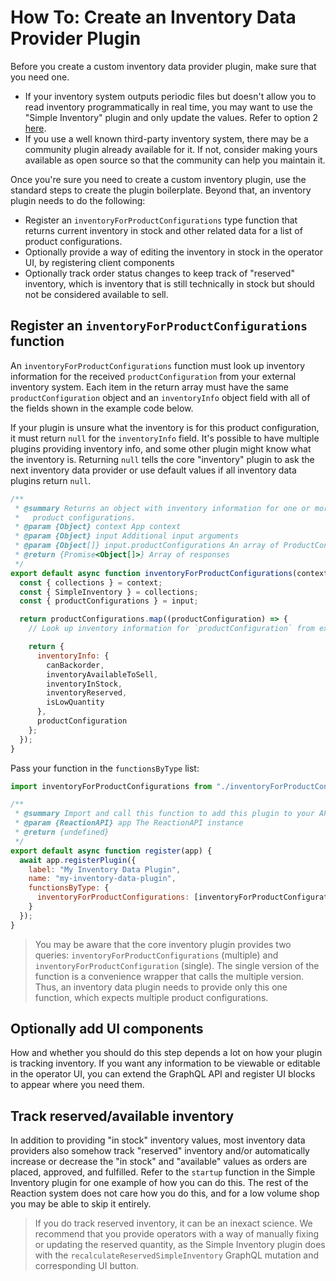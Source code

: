 # How To: Create an Inventory Data Provider Plugin

Before you create a custom inventory data provider plugin, make sure that you need one.
- If your inventory system outputs periodic files but doesn't allow you to read inventory programmatically in real time, you may want to use the "Simple Inventory" plugin and only update the values. Refer to option 2 [here](./core-plugins-simple-inventory#how-to-sync-inventory-quantities-from-an-external-system).
- If you use a well known third-party inventory system, there may be a community plugin already available for it. If not, consider making yours available as open source so that the community can help you maintain it.

Once you're sure you need to create a custom inventory plugin, use the standard steps to create the plugin boilerplate. Beyond that, an inventory plugin needs to do the following:
- Register an `inventoryForProductConfigurations` type function that returns current inventory in stock and other related data for a list of product configurations.
- Optionally provide a way of editing the inventory in stock in the operator UI, by registering client components
- Optionally track order status changes to keep track of "reserved" inventory, which is inventory that is still technically in stock but should not be considered available to sell.

## Register an `inventoryForProductConfigurations` function

An `inventoryForProductConfigurations` function must look up inventory information for the received `productConfiguration` from your external inventory system. Each item in the return array must have the same `productConfiguration` object and an `inventoryInfo` object field with all of the fields shown in the example code below.

If your plugin is unsure what the inventory is for this product configuration, it must return `null` for the `inventoryInfo` field. It's possible to have multiple plugins providing inventory info, and some other plugin might know what the inventory is. Returning `null` tells the core "inventory" plugin to ask the next inventory data provider or use default values if all inventory data plugins return `null`.

```js
/**
 * @summary Returns an object with inventory information for one or more
 *   product configurations.
 * @param {Object} context App context
 * @param {Object} input Additional input arguments
 * @param {Object[]} input.productConfigurations An array of ProductConfiguration objects
 * @return {Promise<Object[]>} Array of responses
 */
export default async function inventoryForProductConfigurations(context, input) {
  const { collections } = context;
  const { SimpleInventory } = collections;
  const { productConfigurations } = input;

  return productConfigurations.map((productConfiguration) => {
    // Look up inventory information for `productConfiguration` from external system.

    return {
      inventoryInfo: {
        canBackorder,
        inventoryAvailableToSell,
        inventoryInStock,
        inventoryReserved,
        isLowQuantity
      },
      productConfiguration
    };
  });
}
```

Pass your function in the `functionsByType` list:

```js
import inventoryForProductConfigurations from "./inventoryForProductConfigurations";

/**
 * @summary Import and call this function to add this plugin to your API.
 * @param {ReactionAPI} app The ReactionAPI instance
 * @return {undefined}
 */
export default async function register(app) {
  await app.registerPlugin({
    label: "My Inventory Data Plugin",
    name: "my-inventory-data-plugin",
    functionsByType: {
      inventoryForProductConfigurations: [inventoryForProductConfigurations]
    }
  });
}
```

> You may be aware that the core inventory plugin provides two queries: `inventoryForProductConfigurations` (multiple) and `inventoryForProductConfiguration` (single). The single version of the function is a convenience wrapper that calls the multiple version. Thus, an inventory data plugin needs to provide only this one function, which expects multiple product configurations.

## Optionally add UI components

How and whether you should do this step depends a lot on how your plugin is tracking inventory. If you want any information to be viewable or editable in the operator UI, you can extend the GraphQL API and register UI blocks to appear where you need them.

## Track reserved/available inventory

In addition to providing "in stock" inventory values, most inventory data providers also somehow track "reserved" inventory and/or automatically increase or decrease the "in stock" and "available" values as orders are placed, approved, and fulfilled. Refer to the `startup` function in the Simple Inventory plugin for one example of how you can do this. The rest of the Reaction system does not care how you do this, and for a low volume shop you may be able to skip it entirely.

> If you do track reserved inventory, it can be an inexact science. We recommend that you provide operators with a way of manually fixing or updating the reserved quantity, as the Simple Inventory plugin does with the `recalculateReservedSimpleInventory` GraphQL mutation and corresponding UI button.
